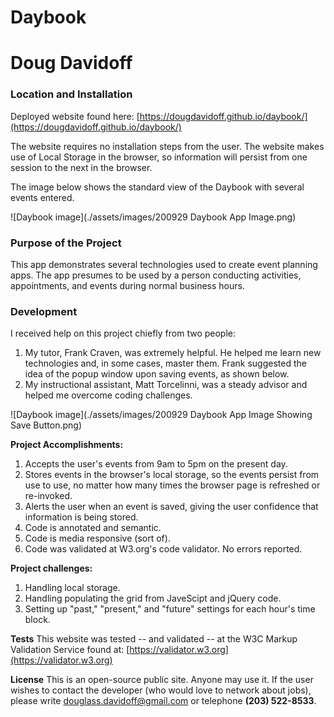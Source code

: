 # Daybook
# Doug Davidoff

### Location and Installation
Deployed website found here: [https://dougdavidoff.github.io/daybook/](https://dougdavidoff.github.io/daybook/)

The website requires no installation steps from the user. The website makes use of Local Storage in the browser, so information will persist from one session to the next in the browser.

The image below shows the standard view of the Daybook with several events entered.

![Daybook image](./assets/images/200929 Daybook App Image.png)

### Purpose of the Project
This app demonstrates several technologies used to create event planning apps. The app presumes to be used by a person conducting activities, appointments, and events during normal business hours.

### Development 
I received help on this project chiefly from two people:
1. My tutor, Frank Craven, was extremely helpful. He helped me learn new technologies and, in some cases, master them. Frank suggested the idea of the popup window upon saving events, as shown below.
1. My instructional assistant, Matt Torcelinni, was a steady advisor and helped me overcome coding challenges.

![Daybook image](./assets/images/200929 Daybook App Image Showing Save Button.png)



**Project Accomplishments:**
1. Accepts the user's events from 9am to 5pm on the present day.
1. Stores events in the browser's local storage, so the events persist from use to use, no matter how many times the browser page is refreshed or re-invoked.
1. Alerts the user when an event is saved, giving the user confidence that information is being stored.
1. Code is annotated and semantic.
1. Code is media responsive (sort of).
1. Code was validated at W3.org's code validator. No errors reported.

**Project challenges:**
1. Handling local storage.
1. Handling populating the grid from JaveScipt and jQuery code.
1. Setting up "past," "present," and "future" settings for each hour's time block.

**Tests**
This website was tested -- and validated -- at the W3C Markup Validation Service found at:
[https://validator.w3.org](https://validator.w3.org)

**License**
This is an open-source public site. Anyone may use it. If the user wishes to contact the developer (who would love to network about jobs), please write [douglass.davidoff@gmail.com](mailto:douglass.davidoff@gmail.com) or telephone **(203) 522-8533**.
